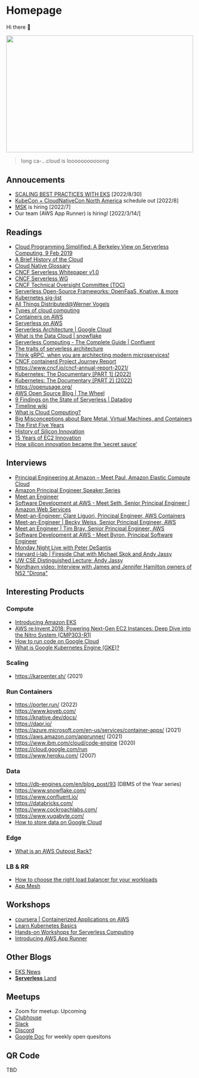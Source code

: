 # Homepage
Hi there 👋

<img src="assets/longcat.jpg" width="500" height="312.5">

> long ca-...cloud is looooooooooong


## Annoucements
* [SCALING BEST PRACTICES WITH EKS](https://scalingbestpracticeswitheks0830.splashthat.com/) [2022/8/30]
* [KubeCon + CloudNativeCon North America](https://events.linuxfoundation.org/kubecon-cloudnativecon-north-america/) schedule out [2022/8]
* [MSK](https://msk-aws.splashthat.com/) is hiring [2022/7]
* Our team (AWS App Runner) is hiring! [2022/3/14/]

## Readings
* [Cloud Programming Simplified: A Berkeley View on Serverless Computing, 9 Feb 2019](https://arxiv.org/abs/1902.03383)
* [A Brief History of the Cloud](https://events.static.linuxfound.org/sites/events/files/slides/CNCF%20Keynote%20Preso.pdf)
* [Cloud Native Glossary](https://glossary.cncf.io/)
* [CNCF Serverless Whitepaper v1.0](https://github.com/cncf/wg-serverless/tree/master/whitepapers/serverless-overview)
* [CNCF Serverless WG](https://github.com/cncf/wg-serverless)
* [CNCF Technical Oversight Committee (TOC)](https://github.com/cncf/toc)
* [Serverless Open-Source Frameworks: OpenFaaS, Knative, & more](https://www.cncf.io/blog/2020/04/13/serverless-open-source-frameworks-openfaas-knative-more/)
* [Kubernetes sig-list](https://github.com/kubernetes/community/blob/master/sig-list.md)
* [All Things Distributed@Werner Vogels](https://www.allthingsdistributed.com/)
* [Types of cloud computing](https://aws.amazon.com/types-of-cloud-computing/)
* [Containers on AWS](https://aws.amazon.com/containers/)
* [Serverless on AWS](https://aws.amazon.com/serverless/)
* [Serverless Architecture | Google Cloud](https://cloud.google.com/serverless/whitepaper)
* [What is the Data Cloud | snowflake](https://www.snowflake.com/data-cloud/)
* [Serverless Computing - The Complete Guide | Confluent](https://www.confluent.io/learn/serverless-computing/)
* [The traits of serverless architecture](https://www.thoughtworks.com/insights/blog/traits-serverless-architecture)
* [Think gRPC, when you are architecting modern microservices!](https://www.cncf.io/blog/2021/07/19/think-grpc-when-you-are-architecting-modern-microservices/)
* [CNCF containerd Project Journey Report](https://www.cncf.io/reports/cncf-containerd-project-journey/)
* https://www.cncf.io/cncf-annual-report-2021/
* [Kubernetes: The Documentary [PART 1] (2022)](https://www.youtube.com/watch?v=BE77h7dmoQU)
* [Kubernetes: The Documentary [PART 2] (2022)](https://www.youtube.com/watch?v=318elIq37PE)
* https://openusage.org/
* [AWS Open Source Blog | The Wheel](https://aws.amazon.com/blogs/opensource/the-wheel/)
* [9 Findings on the State of Serverless | Datadog](https://www.datadoghq.com/state-of-serverless/)
* [Timeline wiki](https://en.wikipedia.org/wiki/Timeline_of_Amazon_Web_Services)
* [What is Cloud Computing?](https://youtu.be/mxT233EdY5c)
* [Big Misconceptions about Bare Metal, Virtual Machines, and Containers](https://youtu.be/Jz8Gs4UHTO8)
* [The First Five Years](https://aws.amazon.com/blogs/aws/aws-blog-the-first-five-years/)
* [History of Silicon Innovation](https://youtu.be/zfjFHa5wY0E)
* [15 Years of EC2 Innovation](https://youtu.be/fxnLn9V2pog)
* [How silicon innovation became the ‘secret sauce’](https://www.amazon.science/how-silicon-innovation-became-the-secret-sauce-behind-awss-success)

## Interviews
* [Principal Engineering at Amazon – Meet Paul, Amazon Elastic Compute Cloud](https://youtu.be/tTpfHvj7Lr4)
* [Amazon Principal Engineer Speaker Series](https://youtube.com/playlist?list=PL9JNmYfQa0bgilL8p6xAnMFKbj8znSFx8)
* [Meet an Engineer](https://www.youtube.com/watch?v=NpXpA1XU7ZY)
* [Software Development at AWS - Meet Seth, Senior Principal Engineer | Amazon Web Services](https://youtu.be/pBitWuGbiCs)
* [Meet-an-Engineer: Clare Liguori, Principal Engineer, AWS Containers](https://youtu.be/4LeO4m8LC88)
* [Meet-an-Engineer | Becky Weiss, Senior Principal Engineer, AWS](https://youtu.be/Thcdt4EdaKI)
* [Meet an Engineer | Tim Bray, Senior Principal Engineer, AWS](https://youtu.be/8ZcDx-aMfPA)
* [Software Development at AWS - Meet Byron, Principal Software Engineer](https://youtu.be/LK9ieh8UYII)
* [Monday Night Live with Peter DeSantis](https://youtu.be/GPUWATKe15E)
* [Harvard i-lab | Fireside Chat with Michael Skok and Andy Jassy](https://youtu.be/d2dyGDqrXLo)
* [UW CSE Distinguished Lecture: Andy Jassy](https://youtu.be/QVUqyOuNUB8)
* [Nordhavn video: Interview with James and Jennifer Hamilton owners of N52 "Dirona"](https://youtu.be/B19LMGmBfCc)

## Interesting Products
### Compute
* [Introducing Amazon EKS](https://youtu.be/3QFmcYwW5J8)
* [AWS re:Invent 2018: Powering Next-Gen EC2 Instances: Deep Dive into the Nitro System (CMP303-R1)](https://youtu.be/e8DVmwj3OEs)
* [How to run code on Google Cloud](https://youtu.be/jtPtSVSTb9Y)
* [What is Google Kubernetes Engine (GKE)?](https://youtu.be/Rl5M1CzgEH4)
### Scaling
* https://karpenter.sh/ (2021)
### Run Containers 
* https://porter.run/ (2022)
* https://www.koyeb.com/
* https://knative.dev/docs/
* https://dapr.io/
* https://azure.microsoft.com/en-us/services/container-apps/ (2021)
* https://aws.amazon.com/apprunner/ (2021)
* https://www.ibm.com/cloud/code-engine (2020)
* https://cloud.google.com/run
* https://www.heroku.com/ (2007)
### Data
* https://db-engines.com/en/blog_post/93 (DBMS of the Year series)
* https://www.snowflake.com/
* https://www.confluent.io/
* https://databricks.com/
* https://www.cockroachlabs.com/
* https://www.yugabyte.com/
* [How to store data on Google Cloud](https://youtu.be/w2mL4sUOjVo)
### Edge
* [What is an AWS Outpost Rack?](https://youtu.be/Q6OgRawyjIQ)
### LB & RR
* [How to choose the right load balancer for your workloads](https://youtu.be/p0YZBF03r5A)
* [App Mesh](https://youtu.be/ahutmBvK7tA)

## Workshops
* [coursera | Containerized Applications on AWS](https://www.coursera.org/learn/containerized-applications-on-aws)
* [Learn Kubernetes Basics](https://kubernetes.io/docs/tutorials/kubernetes-basics/)
* [Hands-on Workshops for Serverless Computing](https://aws.amazon.com/serverless-workshops/)
* [Introducing AWS App Runner](https://aws.amazon.com/blogs/containers/introducing-aws-app-runner/)

## Other Blogs
* [EKS News](https://eks.news/)
* [**Serverless** Land](https://serverlessland.com/)

## Meetups

* Zoom for meetup: Upcoming
* [Clubhouse](https://www.clubhouse.com/club/cloudnativeserverless)
* [Slack](https://cs-coffee-meetup.slack.com/)
* [Discord](https://discord.gg/DgahA7nJ)
* [Google Doc](https://docs.google.com/document/d/1SDxb_sSoS6_J5XJwJck0YcVQ0K_GAO5qzuxyltdWpk8/edit?usp=sharing) for weekly open quesitons 


## QR Code
TBD
